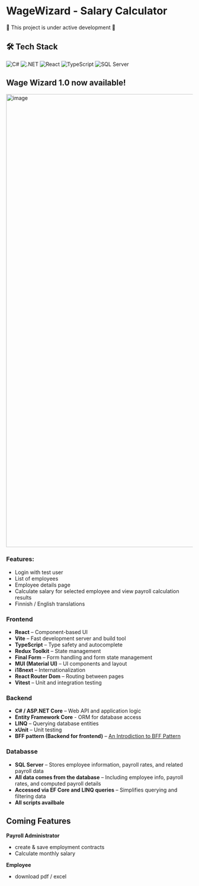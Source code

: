 # WageWizard - Salary Calculator

🚧 This project is under active development 🚧  

## 🛠️ Tech Stack  
![C#](https://img.shields.io/badge/C%23-239120?style=for-the-badge&logo=c-sharp&logoColor=white) ![.NET](https://img.shields.io/badge/.NET-512BD4?style=for-the-badge&logo=dotnet&logoColor=white) ![React](https://img.shields.io/badge/React-20232A?style=for-the-badge&logo=react&logoColor=61DAFB) ![TypeScript](https://img.shields.io/badge/TypeScript-007ACC?style=for-the-badge&logo=typescript&logoColor=white) ![SQL Server](https://img.shields.io/badge/SQL%20Server-CC2927?style=for-the-badge&logo=microsoft-sql-server&logoColor=white) 
  
## Wage Wizard 1.0 now available!

<img width="1231" height="1220" alt="image" src="https://github.com/user-attachments/assets/65985ab5-2960-45ae-8221-6cb4f5a93a16" />  

### Features:

- Login with test user
- List of employees
- Employee details page
- Calculate salary for selected employee and view payroll calculation results
- Finnish / English translations

### Frontend
- **React** – Component-based UI
- **Vite** – Fast development server and build tool
- **TypeScript** – Type safety and autocomplete
- **Redux Toolkit** – State management
- **Final Form** – Form handling and form state management
- **MUI (Material UI)** – UI components and layout
- **i18next** – Internationalization
- **React Router Dom** – Routing between pages
- **Vitest** – Unit and integration testing

### Backend

- **C# / ASP.NET Core** – Web API and application logic
- **Entity Framework Core** - ORM for database access
- **LINQ** – Querying database entities
- **xUnit** – Unit testing
- **BFF pattern (Backend for frontend)** – [An Introdiction to BFF Pattern](https://blog.bitsrc.io/bff-pattern-backend-for-frontend-an-introduction-e4fa965128bf) 

### Databasse

- **SQL Server** – Stores employee information, payroll rates, and related payroll data
- **All data comes from the database** – Including employee info, payroll rates, and computed payroll details
- **Accessed via EF Core and LINQ queries** – Simplifies querying and filtering data
- **All scripts availbale**




## Coming Features
**Payroll Administrator**  
- create & save employment contracts
- Calculate monthly salary

**Employee**  
- download pdf / excel






